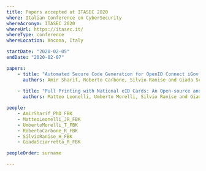 ```yaml
---
title: Papers accepted at ITASEC 2020
where: Italian Conference on CyberSecurity
whereAcronym: ITASEC 2020
whereUrl: https://itasec.it/
whereType: conference
whereLocation: Ancona, Italy

startDate: "2020-02-05"
endDate: "2020-02-07"

papers:
    - title: "Automated Secure Code Generation for OpenID Connect iGov Profile in Mobile Native Applications"
      authors: Amir Sharif, Roberto Carbone, Silvio Ranise and Giada Sciarretta
      
    - title: "Pull Printing with National eID Cards: An Open-source and Software-oriented Implementation"
      authors: Matteo Leonelli, Umberto Morelli, Silvio Ranise and Giada Sciarretta

people:
    - AmirSharif_PhD_FBK
    - MatteoLeonelli_JR_FBK
    - UmbertoMorelli_T_FBK
    - RobertoCarbone_R_FBK
    - SilvioRanise_H_FBK
    - GiadaSciarretta_R_FBK

peopleOrder: surname

---
```

